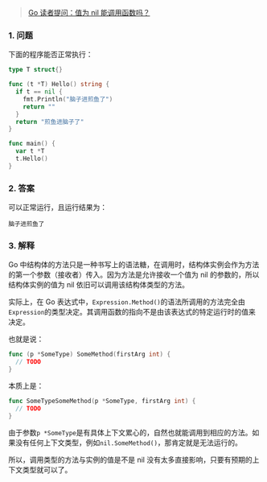 > [Go 读者提问：值为 nil 能调用函数吗？](https://mp.weixin.qq.com/s/mH51UmolTqCAb7E0LxEjDA)

### 1. 问题

下面的程序能否正常执行：

```go
type T struct{}

func (t *T) Hello() string {
  if t == nil {
    fmt.Println("脑子进煎鱼了")
    return ""
  }
  return "煎鱼进脑子了"
}

func main() {
  var t *T
  t.Hello()
}
```

### 2. 答案

可以正常运行，且运行结果为：

```
脑子进煎鱼了
```

### 3. 解释

Go 中结构体的方法只是一种书写上的语法糖，在调用时，结构体实例会作为方法的第一个参数（接收者）传入。因为方法是允许接收一个值为 nil 的参数的，所以结构体实例的值为 nil 依旧可以调用该结构体类型的方法。

实际上，在 Go 表达式中，`Expression.Method()`的语法所调用的方法完全由`Expression`的类型决定。其调用函数的指向不是由该表达式的特定运行时的值来决定。

也就是说：

```go
func (p *SomeType) SomeMethod(firstArg int) {
  // TODO
}
```

本质上是：

```go
func SomeTypeSomeMethod(p *SomeType, firstArg int) {
  // TODO
}
```

由于参数`p *SomeType`是有具体上下文累心的，自然也就能调用到相应的方法。如果没有任何上下文类型，例如`nil.SomeMethod()`，那肯定就是无法运行的。

所以，调用类型的方法与实例的值是不是 nil 没有太多直接影响，只要有预期的上下文类型就可以了。



